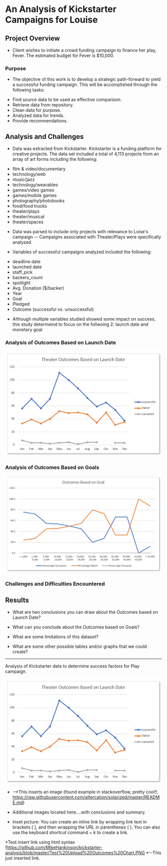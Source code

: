 # An Analysis of Kickstarter Campaigns for Louise

## Project Overview
- Client wishes to initiate a crowd funding campaign to finance her play, Fever. The estimated budget for Fever is $10,000.  

### Purpose
- The objective of this work is to develop a strategic path-forward to yield a successful funding campaign.  This will be accomplished through the following tasks:
* Find source data to be used as effective comparison.  
* Retrieve data from repository.
* Clean data for purpose. 
* Analyzed data for trends.  
* Provide recommendations.  

## Analysis and Challenges
- Data was extracted from Kickstarter.  Kickstarter is a funding platform for creative projects.  The data set included a total of 4,113 projects from an array of art forms including the following: 
* film & video/documentary
* technology/web
* music/jazz
* technology/wearables
* games/video games
* games/mobile games
* photography/photobooks
* food/food trucks
* theater/plays
* theater/musical
* theater/spaces

- Data was parsed to include only projects with relevance to Loise's campaign -- Campaigns associated with Theater/Plays were specifically analyzed.  

- Variables of successful campaigns analyzed included the following: 
* deadline date
* launched date
* staff_pick
* backers_count
* spotlight
* Avg. Donation ($/backer)
* Year
* Goal
* Pledged
* Outcome (successful vs. unsuccessful)

- Although multiple variables studied showed some impact on success, this study determeind to focus on the follwoing 2:  launch date and monetary goal


### Analysis of Outcomes Based on Launch Date

![Theater_Outcomes_vs_Launch.PNG](https://github.com/MikeHankinson/kickstarter-analysis/blob/master/Theater_Outcomes_vs_Launch.PNG)




### Analysis of Outcomes Based on Goals

![Outcomes_vs_Goals.PNG](https://github.com/MikeHankinson/kickstarter-analysis/blob/master/Outcomes_vs_Goals.PNG)



### Challenges and Difficulties Encountered

## Results

- What are two conclusions you can draw about the Outcomes based on Launch Date?

- What can you conclude about the Outcomes based on Goals?

- What are some limitations of this dataset?

- What are some other possible tables and/or graphs that we could create?






-----------------------------------------------------------------------------------------------------------
Analysis of Kickstarter data to determine success factors for Play campaign.  

![Theater_Outcomes_vs_Launch.PNG](https://github.com/MikeHankinson/kickstarter-analysis/blob/master/Theater_Outcomes_vs_Launch.PNG)
* -->This inserts an image (found example in stackoverflow, pretty cool!!, https://raw.githubusercontent.com/altercation/solarized/master/README.md)

* Additional images located here....with conclusions and summary. 






* Inset picture: You can create an inline link by wrapping link text in brackets [ ], and then wrapping the URL in parentheses ( ). You can also use the keyboard shortcut command + k to create a link.

*Test insert link using html syntax
!https://github.com/MikeHankinson/kickstarter-analysis/blob/master/Test%20Upload%20Outcomes%20Chart.PNG
*--This just inserted link.  
